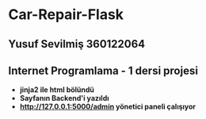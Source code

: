 # Car-Repair-Flask
## Yusuf Sevilmiş 360122064
## Internet Programlama - 1 dersi projesi

- **jinja2 ile html bölündü**
- **Sayfanın Backend'i yazıldı**
- **http://127.0.0.1:5000/admin yönetici paneli çalışıyor**




 
 

      

